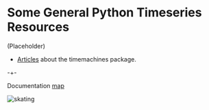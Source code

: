 # Some General Python Timeseries Resources 
(Placeholder)


- [Articles](https://microprediction.github.io/timemachines/articles.html) about the timemachines package. 




-+- 

Documentation [map](https://microprediction.github.io/timemachines/map.html)
 
  


![skating](https://i.imgur.com/elu5muO.png)
